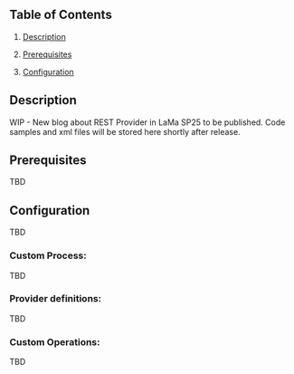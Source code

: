 ## Table of Contents
1. [Description](#Description)

2. [Prerequisites](#Prerequisites)

3. [Configuration](#Configuration)





## Description
WIP - New blog about REST Provider in LaMa SP25 to be published. Code samples and xml files will be stored here shortly after release.

## Prerequisites
TBD

## Configuration
TBD

### Custom Process:
TBD


### Provider definitions:
TBD

### Custom Operations:
TBD